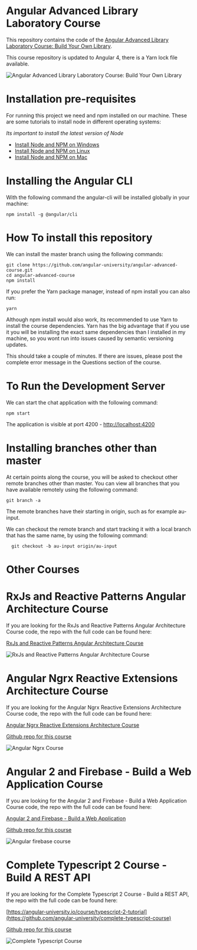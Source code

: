 
# Angular Advanced Library Laboratory Course

This repository contains the code of the [Angular Advanced Library Laboratory Course: Build Your Own Library](https://angular-university.io/course/angular-advanced-course).

This course repository is updated to Angular 4, there is a Yarn lock file available.

![Angular Advanced Library Laboratory Course: Build Your Own Library](https://angular-academy.s3.amazonaws.com/thumbnails/advanced_angular-small-v3.png)


# Installation pre-requisites

For running this project we need and npm installed on our machine. These are some tutorials to install node in different operating systems:

*Its important to install the latest version of Node*

- [Install Node and NPM on Windows](https://www.youtube.com/watch?v=8ODS6RM6x7g)
- [Install Node and NPM on Linux](https://www.youtube.com/watch?v=yUdHk-Dk_BY)
- [Install Node and NPM on Mac](https://www.youtube.com/watch?v=Imj8PgG3bZU)


# Installing the Angular CLI

With the following command the angular-cli will be installed globally in your machine:

    npm install -g @angular/cli


# How To install this repository

We can install the master branch using the following commands:

    git clone https://github.com/angular-university/angular-advanced-course.git
    cd angular-advanced-course
    npm install

If you prefer the Yarn package manager, instead of npm install you can also run:

    yarn

Although npm install would also work, its recommended to use Yarn to install the course dependencies. Yarn has the big advantage that if you use it you will be
installing the exact same dependencies than I installed in my machine, so you wont run into issues caused by semantic versioning updates.

This should take a couple of minutes. If there are issues, please post the complete error message in the Questions section of the course.

# To Run the Development Server

We can start the chat  application with the following command:

    npm start

  The application is visible at port 4200 - [http://localhost:4200](http://localhost:4200)

# Installing branches other than master

At certain points along the course, you will be asked to checkout other remote branches other than master. You can view all branches that you have available remotely using the following command:

    git branch -a

  The remote branches have their starting in origin, such as for example au-input.

We can checkout the remote branch and start tracking it with a local branch that has the same name, by using the following command:

      git checkout -b au-input origin/au-input


# Other Courses

# RxJs and Reactive Patterns Angular Architecture Course

If you are looking for the RxJs and Reactive Patterns Angular Architecture Course code, the repo with the full code can be found here:

[RxJs and Reactive Patterns Angular Architecture Course](https://angular-university.io/course/reactive-angular-architecture-course)

![RxJs and Reactive Patterns Angular Architecture Course](https://s3-us-west-1.amazonaws.com/angular-academy/blog/images/rxjs-reactive-patterns-small.png)



# Angular Ngrx Reactive Extensions Architecture Course

If you are looking for the Angular Ngrx Reactive Extensions Architecture Course code, the repo with the full code can be found here:

[Angular Ngrx Reactive Extensions Architecture Course](https://angular-university.io/course/angular2-ngrx)

[Github repo for this course](https://github.com/angular-university/ngrx-course)

![Angular Ngrx Course](https://angular-academy.s3.amazonaws.com/thumbnails/ngrx-angular.png)



# Angular 2 and Firebase - Build a Web Application Course

If you are looking for the Angular 2 and Firebase - Build a Web Application Course code, the repo with the full code can be found here:

[Angular 2 and Firebase - Build a Web Application](https://angular-university.io/course/build-an-application-with-angular2)

[Github repo for this course](https://github.com/angular-university/angular-firebase-app)

![Angular firebase course](https://angular-academy.s3.amazonaws.com/thumbnails/angular_app-firebase-small.jpg)


# Complete Typescript 2 Course - Build A REST API

If you are looking for the Complete Typescript 2 Course - Build a REST API, the repo with the full code can be found here:

[https://angular-university.io/course/typescript-2-tutorial](https://github.com/angular-university/complete-typescript-course)

[Github repo for this course](https://github.com/angular-university/complete-typescript-course)

![Complete Typescript Course](https://angular-academy.s3.amazonaws.com/thumbnails/typescript-2-small.png)









